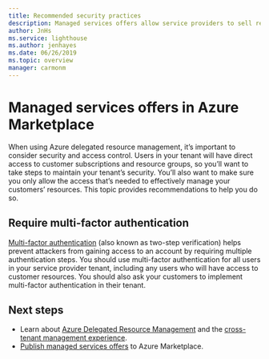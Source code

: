 ```yaml
---
title: Recommended security practices
description: Managed services offers allow service providers to sell resource management offers to customers in Azure Marketplace.
author: JnHs
ms.service: lighthouse
ms.author: jenhayes
ms.date: 06/26/2019
ms.topic: overview
manager: carmonm
---
```


# Managed services offers in Azure Marketplace

When using Azure delegated resource management, it’s important to consider  security and access control. Users in your tenant will have direct access to customer subscriptions and resource groups, so you’ll want to take steps to maintain your tenant’s security. You’ll also want to make sure you only allow the access that’s needed to effectively manage your customers’ resources. This topic provides recommendations to help you do so.

## Require multi-factor authentication

[Multi-factor authentication](../../active-directory/authentication/concept-mfa-howitworks.md)  (also known as two-step verification) helps prevent attackers from gaining access to an account by requiring multiple authentication steps. You should use multi-factor authentication for all users in your service provider tenant, including any users who will have access to customer resources. You should also ask your customers to implement multi-factor authentication in their tenant.

## Next steps

- Learn about [Azure Delegated Resource Management](azure-delegated-resource-management.md) and the [cross-tenant management experience](cross-tenant-management-experience.md).
- [Publish managed services offers](../how-to/publish-managed-services-offers.md) to Azure Marketplace.